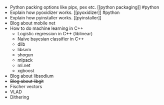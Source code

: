 - Python packing options like pipx, pex etc. [[python packaging]] #python
- Explain how pyoxidizer works. [[pyoxidizer]] #python
- Explain how pyinstaller works. [[pyinstaller]]
- Blog about mobile net
- How to do machine learning in C++
	- Logistic regression in C++ (liblinear)
	- Naive bayesian classifier in C++ 
	- dlib
	- libsvm
	- shogun
	- mlpack
	- ml.net
	- xgboost
- Blog about libsodium
- ~~Blog about libgit~~
- Fischer vectors
- VLAD
- Dithering
